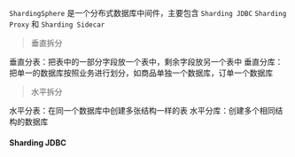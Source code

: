 `ShardingSphere`  是一个分布式数据库中间件，主要包含 `Sharding JDBC`  `Sharding Proxy`  和 `Sharding Sidecar` 

> 垂直拆分

垂直分表：把表中的一部分字段放一个表中，剩余字段放另一个表中
垂直分库：把单一的数据库按照业务进行划分，如商品单独一个数据库，订单一个数据库

> 水平拆分

水平分表：在同一个数据库中创建多张结构一样的表
水平分库：创建多个相同结构的数据库

#### Sharding JDBC

```yml
```
